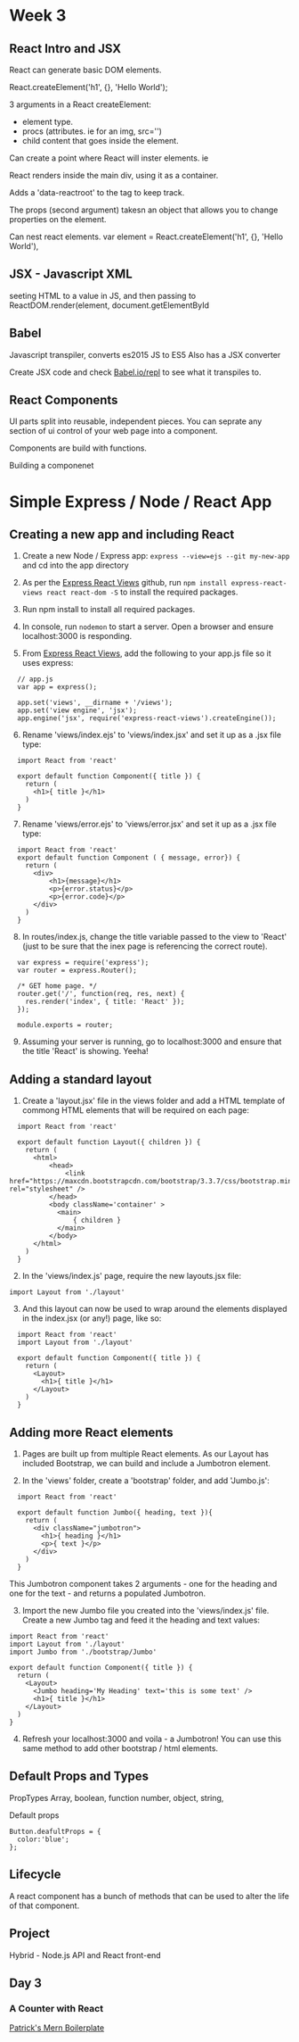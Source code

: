 # Week 3
## React Intro and JSX

React can generate basic DOM elements. 

React.createElement('h1', {}, 'Hello World');

3 arguments in a React createElement:
- element type.
- procs (attributes. ie for an img, src='')
- child content that goes inside the element.

Can create a point where React will inster elements. ie
<body><div id='my-app></div>

ReactDom.render(element, document.getElementById('my-app));

React renders inside the main div, using it as a container. 

Adds a 'data-reactroot' to the tag to keep track.

The props (second argument) takesn an object that allows you to change properties on the element. 

Can nest react elements. 
var element = React.createElement('h1', {}, 'Hello World'),

## JSX - Javascript XML

seeting HTML to a value in JS, and then passing to ReactDOM.render(element, document.getElementById

## Babel
Javascript transpiler, converts es2015 JS to ES5
Also has a JSX converter

Create JSX code and check [Babel.io/repl](https://babeljs.io/repl/) to see what it transpiles to.

## React Components
UI parts split into reusable, independent pieces. 
You can seprate any section of ui control of your web page into a component.

Components are build with functions.   

Building a componenet

# Simple Express / Node / React App 

## Creating a new app and including React

1. Create a new Node / Express app: `express --view=ejs --git my-new-app` and cd into the app directory

2. As per the [Express React Views](https://github.com/reactjs/express-react-views) github, run `npm install express-react-views react react-dom -S` to install the required packages.

3. Run npm install to install all required packages.

4. In console, run `nodemon` to start a server. Open a browser and ensure localhost:3000 is responding.

5. From [Express React Views](https://github.com/reactjs/express-react-views), add the following to your app.js file so it uses express:
```
  // app.js
  var app = express();

  app.set('views', __dirname + '/views');
  app.set('view engine', 'jsx');
  app.engine('jsx', require('express-react-views').createEngine());
```

6. Rename 'views/index.ejs' to 'views/index.jsx' and set it up as a .jsx file type:
```
  import React from 'react'

  export default function Component({ title }) {
    return (
      <h1>{ title }</h1>
    )
  }
```

7. Rename 'views/error.ejs' to 'views/error.jsx' and set it up as a .jsx file type:
```
  import React from 'react'
  export default function Component ( { message, error}) {
    return (
      <div>
          <h1>{message}</h1>
          <p>{error.status}</p>
          <p>{error.code}</p>
      </div> 
    )
  }
 ```

8. In routes/index.js, change the title variable passed to the view to 'React' (just to be sure that the inex page is referencing the correct route).
```
  var express = require('express');
  var router = express.Router();

  /* GET home page. */
  router.get('/', function(req, res, next) {
    res.render('index', { title: 'React' });
  });

  module.exports = router;
```

9. Assuming your server is running, go to localhost:3000 and ensure that the title 'React' is showing. Yeeha!

## Adding a standard layout

1. Create a 'layout.jsx' file in the views folder and add a HTML template of commong HTML elements that will be required on each page:
```
  import React from 'react'

  export default function Layout({ children }) {
    return (
      <html>
          <head>
              <link href="https://maxcdn.bootstrapcdn.com/bootstrap/3.3.7/css/bootstrap.min.css" rel="stylesheet" />
          </head>
          <body className='container' >
            <main>
                { children }
            </main> 
          </body>
      </html>
    )
  }
```

2. In the 'views/index.js' page, require the new layouts.jsx file:
```
import Layout from './layout'
```

3. And this layout can now be used to wrap around the elements displayed in the index.jsx (or any!) page, like so:
```
  import React from 'react'
  import Layout from './layout'

  export default function Component({ title }) {
    return (
      <Layout>
        <h1>{ title }</h1>
      </Layout>  
    )
  }
```

## Adding more React elements

1. Pages are built up from multiple React elements. As our Layout has included Bootstrap, we can build and include a Jumbotron element.

2. In the 'views' folder, create a 'bootstrap' folder, and add 'Jumbo.js':
```
  import React from 'react'

  export default function Jumbo({ heading, text }){
    return (
      <div className="jumbotron">
        <h1>{ heading }</h1>
        <p>{ text }</p>
      </div>
    )
  }
```
This Jumbotron component takes 2 arguments - one for the heading and one for the text - and returns a populated Jumbotron.

3. Import the new Jumbo file you created into the 'views/index.js' file. Create a new Jumbo tag and feed it the heading and text values:
```
import React from 'react'
import Layout from './layout'
import Jumbo from './bootstrap/Jumbo'

export default function Component({ title }) {
  return (
    <Layout>
      <Jumbo heading='My Heading' text='this is some text' />
      <h1>{ title }</h1>
    </Layout>  
  )
}
```

4. Refresh your localhost:3000 and voila - a Jumbotron! You can use this same method to add other bootstrap / html elements.

## Default Props and Types
PropTypes
Array, boolean, function number, object, string, 

Default props
```
Button.deafultProps = {
  color:'blue';
};
```

## Lifecycle 
A react component has a bunch of methods that can be used to alter the life of that component.

## Project 
Hybrid - Node.js API and React front-end

## Day 3
### A Counter with React

[Patrick's Mern Boilerplate](https://github.com/BurntCaramel/MERN-Boilerplate-Counter)